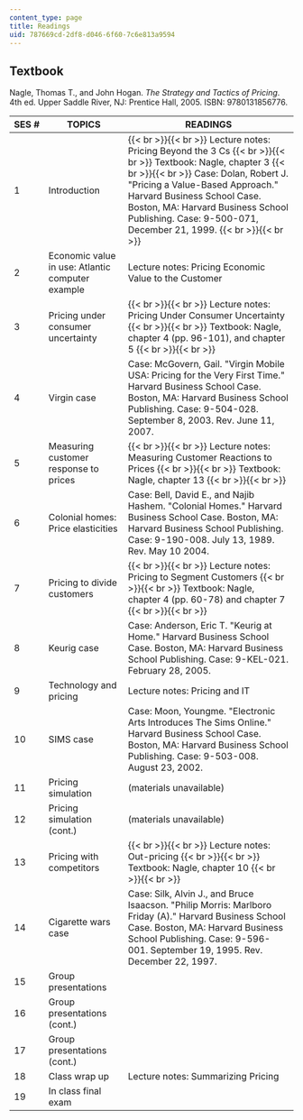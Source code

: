 ```yaml
---
content_type: page
title: Readings
uid: 787669cd-2df8-d046-6f60-7c6e813a9594
---
```


Textbook
--------

Nagle, Thomas T., and John Hogan. _The Strategy and Tactics of Pricing_. 4th ed. Upper Saddle River, NJ: Prentice Hall, 2005. ISBN: 9780131856776.

| SES # | TOPICS | READINGS |
| --- | --- | --- |
| 1 | Introduction |  {{< br >}}{{< br >}} Lecture notes: Pricing Beyond the 3 Cs {{< br >}}{{< br >}} Textbook: Nagle, chapter 3 {{< br >}}{{< br >}} Case: Dolan, Robert J. "Pricing a Value-Based Approach." Harvard Business School Case. Boston, MA: Harvard Business School Publishing. Case: 9-500-071, December 21, 1999. {{< br >}}{{< br >}}  |
| 2 | Economic value in use: Atlantic computer example | Lecture notes: Pricing Economic Value to the Customer |
| 3 | Pricing under consumer uncertainty |  {{< br >}}{{< br >}} Lecture notes: Pricing Under Consumer Uncertainty {{< br >}}{{< br >}} Textbook: Nagle, chapter 4 (pp. 96-101), and chapter 5 {{< br >}}{{< br >}}  |
| 4 | Virgin case | Case: McGovern, Gail. "Virgin Mobile USA: Pricing for the Very First Time." Harvard Business School Case. Boston, MA: Harvard Business School Publishing. Case: 9-504-028. September 8, 2003. Rev. June 11, 2007. |
| 5 | Measuring customer response to prices |  {{< br >}}{{< br >}} Lecture notes: Measuring Customer Reactions to Prices {{< br >}}{{< br >}} Textbook: Nagle, chapter 13 {{< br >}}{{< br >}}  |
| 6 | Colonial homes: Price elasticities | Case: Bell, David E., and Najib Hashem. "Colonial Homes." Harvard Business School Case. Boston, MA: Harvard Business School Publishing. Case: 9-190-008. July 13, 1989. Rev. May 10 2004. |
| 7 | Pricing to divide customers |  {{< br >}}{{< br >}} Lecture notes: Pricing to Segment Customers {{< br >}}{{< br >}} Textbook: Nagle, chapter 4 (pp. 60-78) and chapter 7 {{< br >}}{{< br >}}  |
| 8 | Keurig case | Case: Anderson, Eric T. "Keurig at Home." Harvard Business School Case. Boston, MA: Harvard Business School Publishing. Case: 9-KEL-021. February 28, 2005. |
| 9 | Technology and pricing | Lecture notes: Pricing and IT |
| 10 | SIMS case | Case: Moon, Youngme. "Electronic Arts Introduces The Sims Online." Harvard Business School Case. Boston, MA: Harvard Business School Publishing. Case: 9-503-008. August 23, 2002. |
| 11 | Pricing simulation | (materials unavailable) |
| 12 | Pricing simulation (cont.) | (materials unavailable) |
| 13 | Pricing with competitors |  {{< br >}}{{< br >}} Lecture notes: Out-pricing {{< br >}}{{< br >}} Textbook: Nagle, chapter 10 {{< br >}}{{< br >}}  |
| 14 | Cigarette wars case | Case: Silk, Alvin J., and Bruce Isaacson. "Philip Morris: Marlboro Friday (A)." Harvard Business School Case. Boston, MA: Harvard Business School Publishing. Case: 9-596-001. September 19, 1995. Rev. December 22, 1997. |
| 15 | Group presentations | &nbsp; |
| 16 | Group presentations (cont.) | &nbsp; |
| 17 | Group presentations (cont.) | &nbsp; |
| 18 | Class wrap up | Lecture notes: Summarizing Pricing |
| 19 | In class final exam |